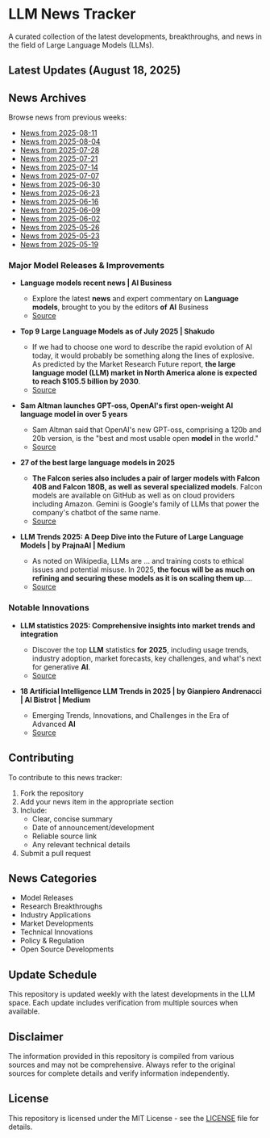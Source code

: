 # LLM News Tracker

A curated collection of the latest developments, breakthroughs, and news in the field of Large Language Models (LLMs).

## Latest Updates (August 18, 2025)


## News Archives

Browse news from previous weeks:

- [News from 2025-08-11](archives/news_2025-08-11.md)
- [News from 2025-08-04](archives/news_2025-08-04.md)
- [News from 2025-07-28](archives/news_2025-07-28.md)
- [News from 2025-07-21](archives/news_2025-07-21.md)
- [News from 2025-07-14](archives/news_2025-07-14.md)
- [News from 2025-07-07](archives/news_2025-07-07.md)
- [News from 2025-06-30](archives/news_2025-06-30.md)
- [News from 2025-06-23](archives/news_2025-06-23.md)
- [News from 2025-06-16](archives/news_2025-06-16.md)
- [News from 2025-06-09](archives/news_2025-06-09.md)
- [News from 2025-06-02](archives/news_2025-06-02.md)
- [News from 2025-05-26](archives/news_2025-05-26.md)
- [News from 2025-05-23](archives/news_2025-05-23.md)
- [News from 2025-05-19](archives/news_2025-05-19.md)

### Major Model Releases & Improvements

- **Language models recent news | AI Business**
  - Explore the latest <strong>news</strong> and expert commentary on <strong>Language</strong> <strong>models</strong>, brought to you by the editors <strong>of</strong> <strong>AI</strong> Business
  - [Source](https://aibusiness.com/nlp/language-models)

- **Top 9 Large Language Models as of July 2025 | Shakudo**
  - If we had to choose one word to describe the rapid evolution of AI today, it would probably be something along the lines of explosive. As predicted by the Market Research Future report, <strong>the large language model (LLM) market in North America alone is expected to reach $105.5 billion by 2030</strong>.
  - [Source](https://www.shakudo.io/blog/top-9-large-language-models)

- **Sam Altman launches GPT-oss, OpenAI's first open-weight AI language model in over 5 years**
  - Sam Altman said that OpenAI&#x27;s new GPT-oss, comprising a 120b and 20b version, is the &quot;best and most usable open <strong>model</strong> in the world.&quot;
  - [Source](https://www.businessinsider.com/openai-gpt-oss-open-weight-llm-ai-model-2025-8)

- **27 of the best large language models in 2025**
  - <strong>The Falcon series also includes a pair of larger models with Falcon 40B and Falcon 180B, as well as several specialized models</strong>. Falcon models are available on GitHub as well as on cloud providers including Amazon. Gemini is Google&#x27;s family of LLMs that power the company&#x27;s chatbot of the same name.
  - [Source](https://www.techtarget.com/whatis/feature/12-of-the-best-large-language-models)

- **LLM Trends 2025: A Deep Dive into the Future of Large Language Models | by PrajnaAI | Medium**
  - As noted on Wikipedia, LLMs are ... and training costs to ethical issues and potential misuse. In 2025, <strong>the focus will be as much on refining and securing these models as it is on scaling them up</strong>....
  - [Source](https://prajnaaiwisdom.medium.com/llm-trends-2025-a-deep-dive-into-the-future-of-large-language-models-bff23aa7cdbc)

### Notable Innovations

- **LLM statistics 2025: Comprehensive insights into market trends and integration**
  - Discover the top <strong>LLM</strong> statistics <strong>for</strong> <strong>2025</strong>, including usage trends, industry adoption, market forecasts, key challenges, and what&#x27;s next for generative <strong>AI</strong>.
  - [Source](https://www.hostinger.com/tutorials/llm-statistics)

- **18 Artificial Intelligence LLM Trends in 2025 | by Gianpiero Andrenacci | AI Bistrot | Medium**
  - Emerging Trends, Innovations, and Challenges in the Era of Advanced <strong>AI</strong>
  - [Source](https://medium.com/data-bistrot/15-artificial-intelligence-llm-trends-in-2024-618a058c9fdf)

## Contributing

To contribute to this news tracker:

1. Fork the repository
2. Add your news item in the appropriate section
3. Include:
   - Clear, concise summary
   - Date of announcement/development
   - Reliable source link
   - Any relevant technical details
4. Submit a pull request

## News Categories

- Model Releases
- Research Breakthroughs
- Industry Applications
- Market Developments
- Technical Innovations
- Policy & Regulation
- Open Source Developments

## Update Schedule

This repository is updated weekly with the latest developments in the LLM space. Each update includes verification from multiple sources when available.

## Disclaimer

The information provided in this repository is compiled from various sources and may not be comprehensive. Always refer to the original sources for complete details and verify information independently.

## License

This repository is licensed under the MIT License - see the [LICENSE](LICENSE) file for details.
